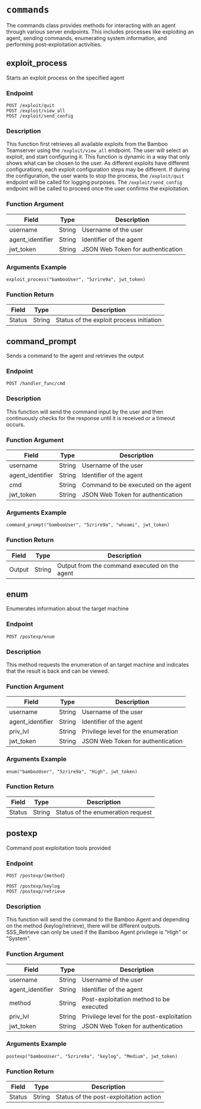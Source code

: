 # `commands`

The commands class provides methods for interacting with an agent through various server endpoints. This includes processes like exploiting an agent, sending commands, enumerating system information, and performing post-exploitation activities.



## exploit_process

Starts an exploit process on the specified agent

### Endpoint

```
POST /exploit/quit
POST /exploit/view_all
POST /exploit/send_config
```

### Description

This function first retrieves all available exploits from the Bamboo Teamserver using the `/exploit/view_all` endpoint. The user will select an exploit, and start configuring it. This function is dynamic in a way that only shows what can be chosen to the user. As different exploits have different configurations, each exploit configuration steps may be different. If during the configuration, the user wants to stop the process, the `/exploit/quit` endpoint will be called for logging purposes. The `/exploit/send_config` endpoint will be called to proceed once the user confirms the exploitation.

### Function Argument

| Field            | Type   | Description                       |
| ---------------- | ------ | --------------------------------- |
| username         | String | Username of the user              |
| agent_identifier | String | Identifier of the agent           |
| jwt_token        | String | JSON Web Token for authentication |

### Arguments Example

```
exploit_process("bambooUser", "5zrire9a", jwt_token)
```

### Function Return

| Field  | Type   | Description                              |
| ------ | ------ | ---------------------------------------- |
| Status | String | Status of the exploit process initiation |



## command_prompt

Sends a command to the agent and retrieves the output

### Endpoint

```
POST /handler_func/cmd
```

### Description

This function will send the command input by the user and then continuously checks for the response until it is received or a timeout occurs.

### Function Argument

| Field            | Type   | Description                         |
| ---------------- | ------ | ----------------------------------- |
| username         | String | Username of the user                |
| agent_identifier | String | Identifier of the agent             |
| cmd              | String | Command to be executed on the agent |
| jwt_token        | String | JSON Web Token for authentication   |

### Arguments Example

```
command_prompt("bambooUser", "5zrire9a", "whoami", jwt_token)
```

### Function Return

| Field  | Type   | Description                                   |
| ------ | ------ | --------------------------------------------- |
| Output | String | Output from the command executed on the agent |



## enum

Enumerates information about the target machine

### Endpoint

```
POST /postexp/enum
```

### Description

This method requests the enumeration of an target machine and indicates that the result is back and can be viewed.

### Function Argument

| Field            | Type   | Description                         |
| ---------------- | ------ | ----------------------------------- |
| username         | String | Username of the user                |
| agent_identifier | String | Identifier of the agent             |
| priv_lvl         | String | Privilege level for the enumeration |
| jwt_token        | String | JSON Web Token for authentication   |

### Arguments Example

```
enum("bambooUser", "5zrire9a", "High", jwt_token)
```

### Function Return

| Field  | Type   | Description                       |
| ------ | ------ | --------------------------------- |
| Status | String | Status of the enumeration request |



## postexp

Command post exploitation tools provided

### Endpoint

```
POST /postexp/{method}

POST /postexp/keylog
POST /postexp/retrieve
```

### Description

This function will send the command to the Bamboo Agent and depending on the method (keylog/retrieve), there will be different outputs. SSS_Retrieve can only be used if the Bamboo Agent privilege is "High" or "System".

### Function Argument

| Field            | Type   | Description                               |
| ---------------- | ------ | ----------------------------------------- |
| username         | String | Username of the user                      |
| agent_identifier | String | Identifier of the agent                   |
| method           | String | Post-exploitation method to be executed   |
| priv_lvl         | String | Privilege level for the post-exploitation |
| jwt_token        | String | JSON Web Token for authentication         |

### Arguments Example

```
postexp("bambooUser", "5zrire9a", "keylog", "Medium", jwt_token)
```

### Function Return

| Field  | Type   | Description                            |
| ------ | ------ | -------------------------------------- |
| Status | String | Status of the post-exploitation action |
